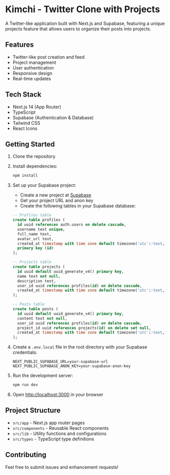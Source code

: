 # Kimchi - Twitter Clone with Projects

A Twitter-like application built with Next.js and Supabase, featuring a unique projects feature that allows users to organize their posts into projects.

## Features

- Twitter-like post creation and feed
- Project management
- User authentication
- Responsive design
- Real-time updates

## Tech Stack

- Next.js 14 (App Router)
- TypeScript
- Supabase (Authentication & Database)
- Tailwind CSS
- React Icons

## Getting Started

1. Clone the repository
2. Install dependencies:
   ```bash
   npm install
   ```

3. Set up your Supabase project:
   - Create a new project at [Supabase](https://supabase.com)
   - Get your project URL and anon key
   - Create the following tables in your Supabase database:

   ```sql
   -- Profiles table
   create table profiles (
     id uuid references auth.users on delete cascade,
     username text unique,
     full_name text,
     avatar_url text,
     created_at timestamp with time zone default timezone('utc'::text, now()) not null,
     primary key (id)
   );

   -- Projects table
   create table projects (
     id uuid default uuid_generate_v4() primary key,
     name text not null,
     description text,
     user_id uuid references profiles(id) on delete cascade,
     created_at timestamp with time zone default timezone('utc'::text, now()) not null
   );

   -- Posts table
   create table posts (
     id uuid default uuid_generate_v4() primary key,
     content text not null,
     user_id uuid references profiles(id) on delete cascade,
     project_id uuid references projects(id) on delete set null,
     created_at timestamp with time zone default timezone('utc'::text, now()) not null
   );
   ```

4. Create a `.env.local` file in the root directory with your Supabase credentials:
   ```
   NEXT_PUBLIC_SUPABASE_URL=your-supabase-url
   NEXT_PUBLIC_SUPABASE_ANON_KEY=your-supabase-anon-key
   ```

5. Run the development server:
   ```bash
   npm run dev
   ```

6. Open [http://localhost:3000](http://localhost:3000) in your browser

## Project Structure

- `src/app` - Next.js app router pages
- `src/components` - Reusable React components
- `src/lib` - Utility functions and configurations
- `src/types` - TypeScript type definitions

## Contributing

Feel free to submit issues and enhancement requests!

